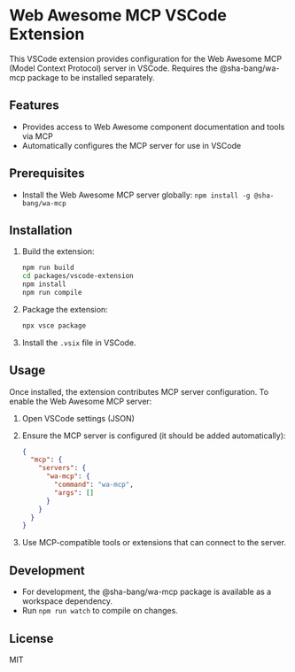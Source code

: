 # Web Awesome MCP VSCode Extension

This VSCode extension provides configuration for the Web Awesome MCP (Model Context Protocol) server in VSCode. Requires the @sha-bang/wa-mcp package to be installed separately.

## Features

- Provides access to Web Awesome component documentation and tools via MCP
- Automatically configures the MCP server for use in VSCode

## Prerequisites

- Install the Web Awesome MCP server globally: `npm install -g @sha-bang/wa-mcp`

## Installation

1. Build the extension:
   ```bash
   npm run build
   cd packages/vscode-extension
   npm install
   npm run compile
   ```

2. Package the extension:
   ```bash
   npx vsce package
   ```

3. Install the `.vsix` file in VSCode.

## Usage

Once installed, the extension contributes MCP server configuration. To enable the Web Awesome MCP server:

1. Open VSCode settings (JSON)
2. Ensure the MCP server is configured (it should be added automatically):
   ```json
   {
     "mcp": {
       "servers": {
         "wa-mcp": {
           "command": "wa-mcp",
           "args": []
         }
       }
     }
   }
   ```

3. Use MCP-compatible tools or extensions that can connect to the server.

## Development

- For development, the @sha-bang/wa-mcp package is available as a workspace dependency.
- Run `npm run watch` to compile on changes.

## License

MIT